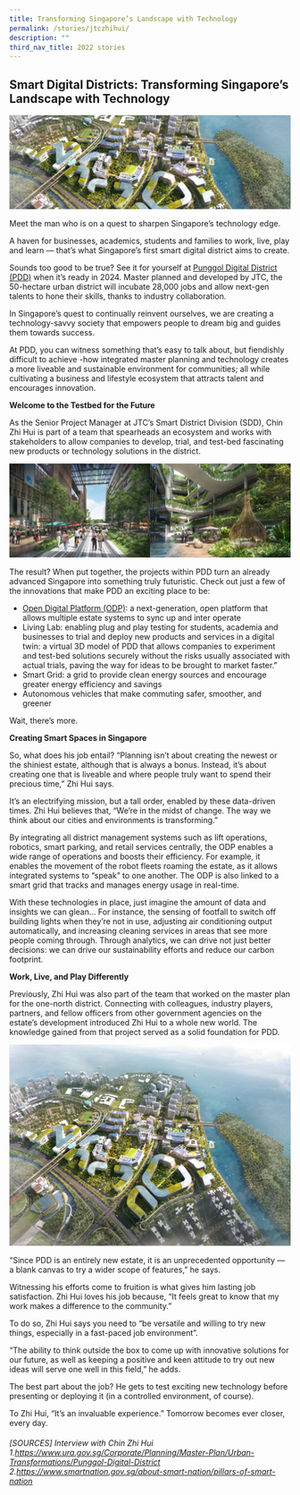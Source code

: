 ```yaml
---
title: Transforming Singapore’s Landscape with Technology
permalink: /stories/jtczhihui/
description: ""
third_nav_title: 2022 stories
---
```

## Smart Digital Districts: Transforming Singapore’s Landscape with Technology

![](/images/Stories/2022%20stories/Transforming%20sg/transform%20sg%203.png)

Meet the man who is on a quest to sharpen Singapore’s technology edge.

A haven for businesses, academics, students and families to work, live, play and learn — that’s what Singapore’s first smart digital district aims to create.

Sounds too good to be true? See it for yourself at [Punggol Digital District (PDD)](https://estates.jtc.gov.sg/pdd?utm_source=ste_website&utm_medium=digital&utm_campaign=202203_ste_campaign_feature_zh&utm_term=pdd_homepage) when it’s ready in 2024. Master planned and developed by JTC, the 50-hectare urban district will incubate 28,000 jobs and allow next-gen talents to hone their skills, thanks to industry collaboration.

In Singapore’s quest to continually reinvent ourselves, we are creating a technology-savvy society that empowers people to dream big and guides them towards success.

At PDD, you can witness something that’s easy to talk about, but fiendishly difficult to achieve -how integrated master planning and technology creates a more liveable and sustainable environment for communities; all while cultivating a business and lifestyle ecosystem that attracts talent and encourages innovation.

**Welcome to the Testbed for the Future**

As the Senior Project Manager at JTC’s Smart District Division (SDD), Chin Zhi Hui is part of a team that spearheads an ecosystem and works with stakeholders to allow companies to develop, trial, and test-bed fascinating new products or technology solutions in the district.

![](/images/Stories/2022%20stories/Transforming%20sg/transform%20sg%202%20.png)

The result? When put together, the projects within PDD turn an already advanced Singapore into something truly futuristic. Check out just a few of the innovations that make PDD an exciting place to be:
* [Open Digital Platform (ODP)](https://www.jtc.gov.sg/about-jtc/news-and-stories/feature-stories/open-digital-platform-the-digital-backbone-of-pdd?utm_source=ste_website&utm_medium=digital&utm_campaign=202203_ste_campaign_feature_zh&utm_term=odp_story): a next-generation, open platform that allows multiple estate systems to sync up and inter operate
*	Living Lab: enabling plug and play testing for students, academia and businesses to trial and deploy new products and services in a digital twin: a virtual 3D model of PDD that allows companies to experiment and test-bed solutions securely without the risks usually associated with actual trials, paving the way for ideas to be brought to market faster.”
*	Smart Grid: a grid to provide clean energy sources and encourage greater energy efficiency and savings
*	Autonomous vehicles that make commuting safer, smoother, and greener

Wait, there’s more.

**Creating Smart Spaces in Singapore**

So, what does his job entail? “Planning isn’t about creating the newest or the shiniest estate, although that is always a bonus. Instead, it’s about creating one that is liveable and where people truly want to spend their precious time,” Zhi Hui says.

It’s an electrifying mission, but a tall order, enabled by these data-driven times. Zhi Hui believes that, “We’re in the midst of change. The way we think about our cities and environments is transforming.”

By integrating all district management systems such as lift operations, robotics, smart parking, and retail services centrally, the ODP enables a wide range of operations and boosts their efficiency. For example, it enables the movement of the robot fleets roaming the estate, as it allows integrated systems to “speak” to one another. The ODP is also linked to a smart grid that tracks and manages energy usage in real-time.

With these technologies in place, just imagine the amount of data and insights we can glean…
For instance, the sensing of footfall to switch off building lights when they’re not in use, adjusting air conditioning output automatically, and increasing cleaning services in areas that see more people coming through. Through analytics, we can drive not just better decisions: we can drive our sustainability efforts and reduce our carbon footprint.

**Work, Live, and Play Differently**

Previously, Zhi Hui was also part of the team that worked on the master plan for the one-north district. Connecting with colleagues, industry players, partners, and fellow officers from other government agencies on the estate’s development introduced Zhi Hui to a whole new world. The knowledge gained from that project served as a solid foundation for PDD.

![](/images/Stories/2022%20stories/Transforming%20sg/transform%20sg%203.jpg)

“Since PDD is an entirely new estate, it is an unprecedented opportunity — a blank canvas to try a wider scope of features,” he says.

Witnessing his efforts come to fruition is what gives him lasting job satisfaction. Zhi Hui loves his job because, “It feels great to know that my work makes a difference to the community.”

To do so, Zhi Hui says you need to “be versatile and willing to try new things, especially in a fast-paced job environment”.

“The ability to think outside the box to come up with innovative solutions for our future, as well as keeping a positive and keen attitude to try out new ideas will serve one well in this field,” he adds.

The best part about the job? He gets to test exciting new technology before presenting or deploying it (in a controlled environment, of course).

To Zhi Hui, “It’s an invaluable experience.” Tomorrow becomes ever closer, every day.

###### [SOURCES] Interview with Chin Zhi Hui 1.https://www.ura.gov.sg/Corporate/Planning/Master-Plan/Urban-Transformations/Punggol-Digital-District 2.https://www.smartnation.gov.sg/about-smart-nation/pillars-of-smart-nation